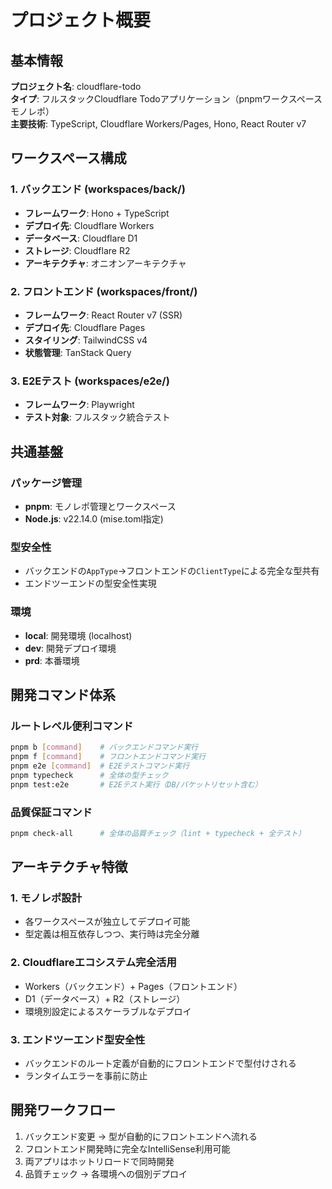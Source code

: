 # プロジェクト概要

## 基本情報

**プロジェクト名**: cloudflare-todo  
**タイプ**: フルスタックCloudflare Todoアプリケーション（pnpmワークスペースモノレポ）  
**主要技術**: TypeScript, Cloudflare Workers/Pages, Hono, React Router v7

## ワークスペース構成

### 1. バックエンド (workspaces/back/)
- **フレームワーク**: Hono + TypeScript
- **デプロイ先**: Cloudflare Workers
- **データベース**: Cloudflare D1
- **ストレージ**: Cloudflare R2
- **アーキテクチャ**: オニオンアーキテクチャ

### 2. フロントエンド (workspaces/front/)
- **フレームワーク**: React Router v7 (SSR)
- **デプロイ先**: Cloudflare Pages
- **スタイリング**: TailwindCSS v4
- **状態管理**: TanStack Query

### 3. E2Eテスト (workspaces/e2e/)
- **フレームワーク**: Playwright
- **テスト対象**: フルスタック統合テスト

## 共通基盤

### パッケージ管理
- **pnpm**: モノレポ管理とワークスペース
- **Node.js**: v22.14.0 (mise.toml指定)

### 型安全性
- バックエンドの`AppType`→フロントエンドの`ClientType`による完全な型共有
- エンドツーエンドの型安全性実現

### 環境
- **local**: 開発環境 (localhost)
- **dev**: 開発デプロイ環境
- **prd**: 本番環境

## 開発コマンド体系

### ルートレベル便利コマンド
```bash
pnpm b [command]    # バックエンドコマンド実行
pnpm f [command]    # フロントエンドコマンド実行
pnpm e2e [command]  # E2Eテストコマンド実行
pnpm typecheck      # 全体の型チェック
pnpm test:e2e       # E2Eテスト実行（DB/バケットリセット含む）
```

### 品質保証コマンド
```bash
pnpm check-all      # 全体の品質チェック（lint + typecheck + 全テスト）
```

## アーキテクチャ特徴

### 1. モノレポ設計
- 各ワークスペースが独立してデプロイ可能
- 型定義は相互依存しつつ、実行時は完全分離

### 2. Cloudflareエコシステム完全活用
- Workers（バックエンド）+ Pages（フロントエンド）
- D1（データベース）+ R2（ストレージ）
- 環境別設定によるスケーラブルなデプロイ

### 3. エンドツーエンド型安全性
- バックエンドのルート定義が自動的にフロントエンドで型付けされる
- ランタイムエラーを事前に防止

## 開発ワークフロー

1. バックエンド変更 → 型が自動的にフロントエンドへ流れる
2. フロントエンド開発時に完全なIntelliSense利用可能
3. 両アプリはホットリロードで同時開発
4. 品質チェック → 各環境への個別デプロイ